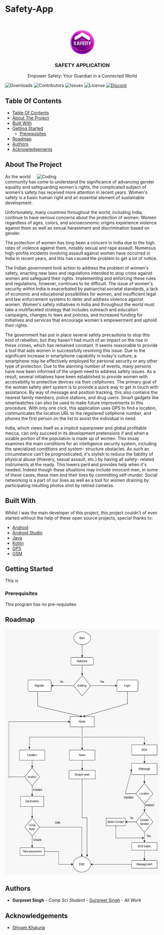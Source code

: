 # Safety-App

<br/>
<p align="center">
  <a href="https://github.com/ShaanCoding/ReadME-Generator">
    <img src="https://github.com/Gurpreet-Labana/Safety-App/blob/main/Picsart_23-07-17_21-08-04-063.png" alt="Logo" width="80" height="80">
  </a>

  <h3 align="center">SAFETY APPLICATION </h3>

  <p align="center">
    Empower Safety: Your Guardian in a Connected World
    <br/>
  </p>
</p>

![Downloads](https://img.shields.io/github/downloads/ShaanCoding/ReadME-Generator/total) ![Contributors](https://img.shields.io/github/contributors/ShaanCoding/ReadME-Generator?color=dark-green) ![Issues](https://img.shields.io/github/issues/ShaanCoding/ReadME-Generator) ![License](https://img.shields.io/github/license/ShaanCoding/ReadME-Generator) [![Discord](https://img.shields.io/discord/199663269106024449)](https://discord.gg/6Kf422a)

## Table Of Contents

- [Table Of Contents](#table-of-contents)
- [About The Project](#about-the-project)
- [Built With](#built-with)
- [Getting Started](#getting-started)
  - [Prerequisites](#prerequisites)
- [Roadmap](#roadmap)
- [Authors](#authors)
- [Acknowledgements](#acknowledgements)

## About The Project
<img align="right" alt="Coding" width="400" src="https://github.com/Gurpreet-Labana/Safety-App/blob/main/ezgif-5-fb1f61877c.gif">

As the world community has come to understand the significance of advancing gender equality and safeguarding women's rights, the complicated subject of women's safety has received more attention in recent years. Women's safety is a basic human right and an essential element of sustainable development.

Unfortunately, many countries throughout the world, including India, continue to have serious concerns about the protection of women. Women regardless of ages, colors, and socioeconomic origins experience violence against them as well as sexual harassment and discrimination based on gender.

The protection of women has long been a concern in India due to the high rates of violence against them, notably sexual and rape assault. Numerous high-profile incidents involving assault against women have occurred in India in recent years, and this has caused the problem to get a lot of notice.

The Indian government took action to address the problem of women's safety, enacting new laws and regulations intended to stop crime against women and safeguard their rights. Implementing and enforcing these rules and regulations, however, continues to be difficult. The issue of women's security within India is exacerbated by patriarchal societal standards, a lack of economic and educational possibilities for women, and insufficient legal and law enforcement systems to deter and address violence against women. Women's safety initiatives in India and throughout the world must take a multifaceted strategy that includes outreach and education campaigns, changes to laws and policies, and increased funding for initiatives and services that encourage women's empowerment and uphold their rights.

The government has put in place several safety precautions to stop this kind of rebellion, but they haven't had much of an impact on the rise in these crimes, which has remained constant. It seems reasonable to provide a tool that aids women in successfully resolving this issue. Due to the significant increase in smartphone capability in today's culture, a smartphone may be effectively employed for personal security or any other type of protection. Due to the alarming number of events, many persons have now been informed of the urgent need to address safety issues. As a result, several initiatives have been established to provide women with accessibility to protective devices via their cellphones. The primary goal of the woman safety alert system is to provide a quick way to get in touch with assistance. By way of message and position tracking, this also contains the nearest family members, police stations, and drug users. Smart gadgets like smartwatches can also be used to make future improvements to this procedure. With only one click, this application uses GPS to find a location, communicates the location URL to the registered cellphone number, and phones the first person on the list to assist the individual in need.

India, which views itself as a implicit superpower and global profitable mecca, can only succeed in its development pretensions if and when a sizable portion of the population is made up of women. This essay examines the main conditions for an intelligence security system, including the specialized conditions and system- structure obstacles. As such an circumstance can’t be prognosticated, it's stylish to reduce the liability of physical abuse (thievery, sexual assault, etc.) by having all safety- related instruments at the ready. This lowers peril and provides help when it's needed. Indeed though these situations may include innocent men, in some of these cases, these men end their lives by committing self-murder. Social networking is a part of our lives as well as a tool for women draining by participating insulting photos shot by retired cameras.


## Built With

Whilst I was the main developer of this project, this project couldn't of even started without the help of these open source projects, special thanks to:

- [Android](https://en.wikipedia.org/wiki/Android_(operating_system))
- [Android Studio](https://developer.android.com/studio)
- [Java](https://www.java.com/)
- [Kotlin](https://kotlinlang.org/)
- [GPS](https://www.gps.gov/)
- [GSM](https://en.wikipedia.org/wiki/GSM)

## Getting Started

This is 

### Prerequisites

This program has no pre-requisites


## Roadmap

<img src="https://github.com/Gurpreet-Labana/Safety-App/blob/main/WhatsApp%20Image%202023-05-20%20at%209.14.17%20AM.jpeg" alt="Logo" width="900" height="800">

## Authors

- **Gurpreet Singh** - _Comp Sci Student_ - [Gurpreet Singh](https://github.com/Gurpreet-Labana) - _All Work_

## Acknowledgements

- [Shivam Khajuria](https://github.com/ShiV1112)
